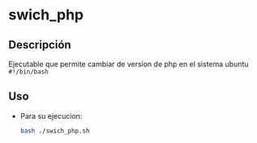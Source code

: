 # swich_php

## Descripción

Ejecutable que permite cambiar de version de php en el sistema ubuntu `#!/bin/bash`

## Uso

- Para su ejecucion:

    ```bash
    bash ./swich_php.sh

    ```
